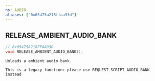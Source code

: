 ```yaml
---
ns: AUDIO
aliases: ["0x65475a218ffaa93d"]
---
```

## RELEASE_AMBIENT_AUDIO_BANK

```c
// 0x65475A218FFAA93D
void RELEASE_AMBIENT_AUDIO_BANK();
```

```
Unloads a ambient audio bank.

This is a legacy function: please use REQUEST_SCRIPT_AUDIO_BANK instead
```
